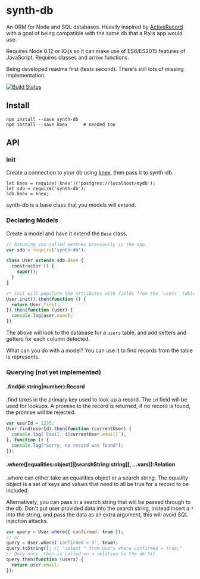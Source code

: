 # synth-db

An ORM for Node and SQL databases. Heavily inspired by [ActiveRecord](http://guides.rubyonrails.org/active_record_basics.html) with a goal of being compatible with the same db that a Rails app would use.

Requires Node 0.12 or IO.js so it can make use of ES6/ES2015 features of JavaScript. Requires classes and arrow functions.

Being developed readme first (tests second). There's still lots of missing implementation.

[![Build Status](https://travis-ci.org/JonAbrams/synth-db.svg?branch=master)](https://travis-ci.org/JonAbrams/synth-db)

## Install

```
npm install --save synth-db
npm install --save knex      # needed too
```

## API

### init

Create a connection to your db using [knex](https://github.com/tgriesser/knex), then pass it to synth-db.

```
let knex = require('knex')('postgres://localhost/mydb');
let sdb = require('synth-db');
sdb.knex = knex;
```

synth-db is a base class that you models will extend.

### Declaring Models

Create a model and have it extend the `Base` class.

```javascript
// Assuming you called setKnex previously in the app
var sdb = require('synth-db');

class User extends sdb.Base {
  constructor () {
    super();
  }
}

/* init will populate the attributes with fields from the `users` table */
User.init().then(function () {
  return User.first;
}).then(function (user) {
  console.log(user.name);
})
```

The above will look to the database for a `users` table, and add setters and getters for each column detected.

What can you do with a model? You can use it to find records from the table is represents.

### Querying (not yet implemented)

#### .find(id:string|number):Record

.find takes in the primary key used to look up a record. The `id` field will be used for lookups. A promise to the record is returned, if no record is found, the promise will be rejected.

```javascript
var userId = 1235;
User.find(userId).then(function (currentUser) {
  console.log(`Email: ${currentUser.email}`);
}, function () {
  console.log("Sorry, no record was found");
});
```

#### .where([equalities:object]|[searchString:string][, ...vars]):Relation

.where can either take an equalities object or a search string. The equality object is a set of keys and values that need to all be true for a record to be included.

Alternatively, you can pass in a search string that will be passed through to the db. Don't put user provided data into the search string, instead insert a `?` into the string, and pass the data as an extra argument, this will avoid SQL injection attacks.

```javascript
var query = User.where({ confirmed: true });
// or
query = User.where('confirmed = ?', true);
query.toString(); // "select * from users where confirmed = true;"
// Only once .then is called on a relation is the db hit
query.then(function (users) {
  return user.email;
});
```
